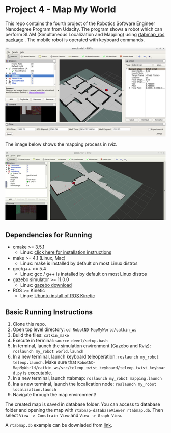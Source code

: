 # Project 4 - Map My World

This repo contains the fourth project of the Robotics Software Engineer Nanodegree Program from Udacity. The program shows a robot which can perform SLAM (Simultaneous Localization and Mapping) using [rtabmap_ros package](http://wiki.ros.org/rtabmap_ros) . The mobile robot is operated with keyboard commands.

![gazebo_example](images/image_02.png)

The image below shows the mapping process in rviz.

![rviz_example](images/slam_02.gif)

## Dependencies for Running
* cmake >= 3.5.1
  * Linux: [click here for installation instructions](https://cmake.org/install/)
* make >= 4.1 (Linux, Mac)
  * Linux: make is installed by default on most Linux distros
* gcc/g++ >= 5.4
  * Linux: gcc / g++ is installed by default on most Linux distros
* gazebo simulator >= 11.0.0
  * Linux: [gazebo download](http://gazebosim.org/download)
* ROS >= Kinetic
  *  Linux: [Ubuntu install of ROS Kinetic](http://wiki.ros.org/kinetic/Installation/Ubuntu)

## Basic Running Instructions

1. Clone this repo.
2. Open top level directory: `cd RobotND-MapMyWorld/catkin_ws`
3. Build the files: `catkin_make`
4. Execute in terminal: `source devel/setup.bash`
5. In terminal, launch the simulation environment (Gazebo and Rviz): `roslaunch my_robot world.launch`
6. In a new terminal, launch keyboard teleoperation: `roslaunch my_robot teleop.launch`. Make sure that `RobotND-MapMyWorld/catkin_ws/src/teleop_twist_keyboard/teleop_twist_keyboard.py` is executable.
7. In a new terminal, launch rtabmap: `roslaunch my_robot mapping.launch`
8. Ina a new terminal, launch the localication node: `roslaunch my_robot localization.launch`
9. Navigate through the map environment!

The created map is saved in database folder. You can access to database folder and opening the map with `rtabmap-databaseViewer rtabmap.db`. Then select `View -> Constrain View` and `View -> Graph View`.

A `rtabmap.db` example can be downladed from [link](https://www.dropbox.com/s/7vmmppi460ewm83/rtabmap.db?dl=0).
